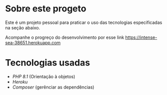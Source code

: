 # Sobre este progeto

Este é um projeto pessoal para praticar o uso das tecnologias especificadas na seção abaixo.

Acompanhe o progreço do desenvolvimento por esse link https://intense-sea-38651.herokuapp.com

# Tecnologias usadas

- *PHP 8.1* (Orientação à objetos)
- *Heroku*
- *Composer* (gerênciar as dependências)
